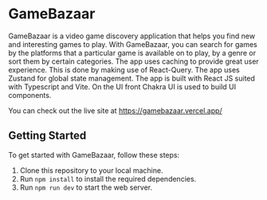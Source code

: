 # GameBazaar

GameBazaar is a video game discovery application that helps you find new and interesting games to play. 
With GameBazaar, you can search for games by the platforms that a particular game is available on to play, by a genre or sort them by certain categories.
The app uses caching to provide great user experience. This is done by making use of React-Query. The app uses Zustand for global state management.
The app is built with React JS suited with Typescript and Vite. On the UI front Chakra UI is used to build UI components.

You can check out the live site at https://gamebazaar.vercel.app/

## Getting Started

To get started with GameBazaar, follow these steps:

1. Clone this repository to your local machine.
2. Run `npm install` to install the required dependencies.
3. Run `npm run dev` to start the web server.
